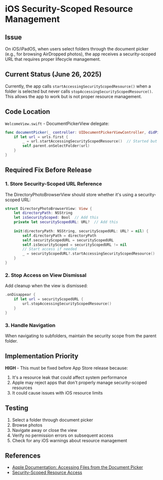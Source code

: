 # iOS Security-Scoped Resource Management

## Issue

On iOS/iPadOS, when users select folders through the document picker (e.g., for browsing AirDropped photos), the app receives a security-scoped URL that requires proper lifecycle management.

## Current Status (June 26, 2025)

Currently, the app calls `startAccessingSecurityScopedResource()` when a folder is selected but never calls `stopAccessingSecurityScopedResource()`. This allows the app to work but is not proper resource management.

## Code Location

`WelcomeView.swift` - DocumentPickerView delegate:
```swift
func documentPicker(_ controller: UIDocumentPickerViewController, didPickDocumentsAt urls: [URL]) {
    if let url = urls.first {
        _ = url.startAccessingSecurityScopedResource()  // Started but never stopped
        self.parent.onSelectFolder(url)
    }
}
```

## Required Fix Before Release

### 1. Store Security-Scoped URL Reference

The DirectoryPhotoBrowserView should store whether it's using a security-scoped URL:

```swift
struct DirectoryPhotoBrowserView: View {
    let directoryPath: NSString
    let isSecurityScoped: Bool  // Add this
    private let securityScopedURL: URL?  // Add this
    
    init(directoryPath: NSString, securityScopedURL: URL? = nil) {
        self.directoryPath = directoryPath
        self.securityScopedURL = securityScopedURL
        self.isSecurityScoped = securityScopedURL != nil
        // Start access if needed
        _ = securityScopedURL?.startAccessingSecurityScopedResource()
    }
}
```

### 2. Stop Access on View Dismissal

Add cleanup when the view is dismissed:

```swift
.onDisappear {
    if let url = securityScopedURL {
        url.stopAccessingSecurityScopedResource()
    }
}
```

### 3. Handle Navigation

When navigating to subfolders, maintain the security scope from the parent folder.

## Implementation Priority

**HIGH** - This must be fixed before App Store release because:
1. It's a resource leak that could affect system performance
2. Apple may reject apps that don't properly manage security-scoped resources
3. It could cause issues with iOS resource limits

## Testing

1. Select a folder through document picker
2. Browse photos
3. Navigate away or close the view
4. Verify no permission errors on subsequent access
5. Check for any iOS warnings about resource management

## References

- [Apple Documentation: Accessing Files from the Document Picker](https://developer.apple.com/documentation/uikit/view_controllers/providing_access_to_directories)
- [Security-Scoped Resource Access](https://developer.apple.com/documentation/foundation/url/1779698-startaccessingsecurityscopedreso)